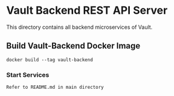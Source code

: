 # Vault Backend REST API Server
This directory contains all backend microservices of Vault.

## Build Vault-Backend Docker Image

```
docker build --tag vault-backend
```

### Start Services
```
Refer to README.md in main directory
```
